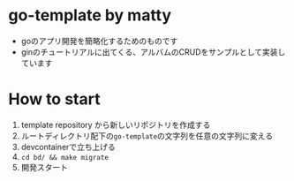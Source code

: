 # go-template by matty

- goのアプリ開発を簡略化するためのものです
- ginのチュートリアルに出てくる、アルバムのCRUDをサンプルとして実装しています

# How to start

1. template repository から新しいリポジトリを作成する
2. ルートディレクトリ配下の`go-template`の文字列を任意の文字列に変える
3. devcontainerで立ち上げる
4. `cd bd/ && make migrate`
5. 開発スタート
